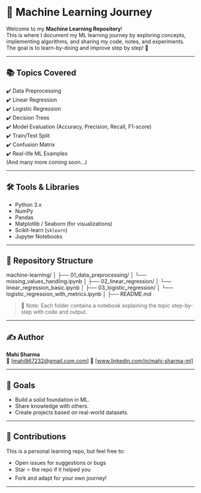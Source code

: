 # 🧠 Machine Learning  Journey

Welcome to my **Machine Learning  Repository**!  
This is where I document my ML learning journey by exploring concepts, implementing algorithms, and sharing my code, notes, and experiments.  
The goal is to learn-by-doing and improve step by step! 💪

---

## 📚 Topics Covered

✔️ Data Preprocessing  
✔️ Linear Regression  
✔️ Logistic Regression  
✔️ Decision Trees  
✔️ Model Evaluation (Accuracy, Precision, Recall, F1-score)  
✔️ Train/Test Split  
✔️ Confusion Matrix  
✔️ Real-life ML Examples  
(And many more coming soon...)

---

## 🛠️ Tools & Libraries

- Python 3.x
- NumPy
- Pandas
- Matplotlib / Seaborn (for visualizations)
- Scikit-learn (`sklearn`)
- Jupyter Notebooks

---

## 📁 Repository Structure
machine-learning/
│
├── 01_data_preprocessing/
│ └── missing_values_handling.ipynb
│
├── 02_linear_regression/
│ └── linear_regression_basic.ipynb
│
├── 03_logistic_regression/
│ └── logistic_regression_with_metrics.ipynb
│
├── README.md

> 📌 Note: Each folder contains a notebook explaining the topic step-by-step with code and output.

---

## ✍️ Author

**Mahi Sharma**  
📧 [mahi967232@gmail.com.com]
🔗 [www.linkedin.com/in/mahi-sharma-ml]

---

## 🌟 Goals

- Build a solid foundation in ML.
- Share knowledge with others.
- Create projects based on real-world datasets.

---

## 🤝 Contributions

This is a personal learning repo, but feel free to:
- Open issues for suggestions or bugs
- Star ⭐ the repo if it helped you
- Fork and adapt for your own journey!

---


